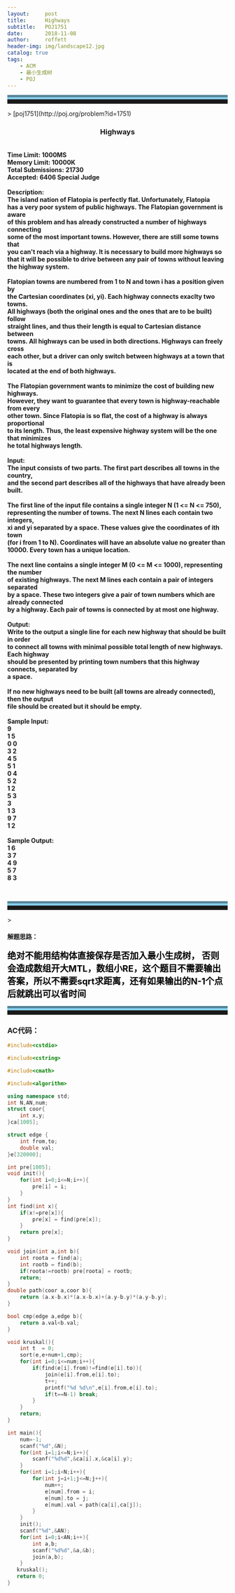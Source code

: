 ```yaml
---
layout:     post
title:      Highways
subtitle:   POJ1751
date:       2018-11-08
author:     roffett
header-img: img/landscape12.jpg
catalog: true
tags:
    - ACM
    - 最小生成树
    - POJ
---
```


<hr style="height:10px;border:none;border-top:10px groove skyblue;" />>
[poj1751](http://poj.org/problem?id=1751)

<div style="font-weight:bold;">
<h3 align="center">Highways</h3><br />
Time Limit: 1000MS<br />
Memory Limit: 10000K<br />
Total Submissions: 21730<br />
Accepted: 6406	Special Judge<br />
<br />
Description:<br />
The island nation of Flatopia is perfectly flat. Unfortunately, Flatopia <br />
has a very poor system of public highways. The Flatopian government is aware <br />
of this problem and has already constructed a number of highways connecting <br />
some of the most important towns. However, there are still some towns that<br />
you can't reach via a highway. It is necessary to build more highways so <br />
that it will be possible to drive between any pair of towns without leaving <br />
the highway system. <br />
<br />
Flatopian towns are numbered from 1 to N and town i has a position given by <br />
the Cartesian coordinates (xi, yi). Each highway connects exaclty two towns.<br />
All highways (both the original ones and the ones that are to be built) follow <br />
straight lines, and thus their length is equal to Cartesian distance between <br />
towns. All highways can be used in both directions. Highways can freely cross <br />
each other, but a driver can only switch between highways at a town that is<br />
located at the end of both highways. <br />
<br />
The Flatopian government wants to minimize the cost of building new highways. <br />
However, they want to guarantee that every town is highway-reachable from every <br />
other town. Since Flatopia is so flat, the cost of a highway is always proportional<br />
to its length. Thus, the least expensive highway system will be the one that minimizes <br />
he total highways length. <br />
<br />
Input:<br />
The input consists of two parts. The first part describes all towns in the country,<br />
and the second part describes all of the highways that have already been built. <br />
<br />
The first line of the input file contains a single integer N (1 <= N <= 750), <br />
representing the number of towns. The next N lines each contain two integers,<br />
xi and yi separated by a space. These values give the coordinates of ith town<br />
(for i from 1 to N). Coordinates will have an absolute value no greater than <br />
10000. Every town has a unique location. <br />
<br />
The next line contains a single integer M (0 <= M <= 1000), representing the number<br />
of existing highways. The next M lines each contain a pair of integers separated <br />
by a space. These two integers give a pair of town numbers which are already connected<br />
by a highway. Each pair of towns is connected by at most one highway. <br />
<br />
Output:<br />
Write to the output a single line for each new highway that should be built in order <br />
to connect all towns with minimal possible total length of new highways. Each highway <br />
should be presented by printing town numbers that this highway connects, separated by <br />
a space. <br />
<br />
If no new highways need to be built (all towns are already connected), then the output <br />
file should be created but it should be empty. <br />
<br />
Sample Input:<br />
9<br />
1 5<br />
0 0 <br />
3 2<br />
4 5<br />
5 1<br />
0 4<br />
5 2<br />
1 2<br />
5 3<br />
3<br />
1 3<br />
9 7<br />
1 2<br />
<br />
Sample Output:<br />
1 6<br />
3 7<br />
4 9<br />
5 7<br />
8 3<br />

<br /></div>

<hr style="height:10px;border:none;border-top:10px groove skyblue;" />>

#### 解题思路：  

<div style = "font-size:20px;font-weight:bold;color:black;">
绝对不能用结构体直接保存是否加入最小生成树，
否则会造成数组开大MTL，数组小RE，这个题目不需要输出答案，所以不需要sqrt求距离，还有如果输出的N-1个点后就跳出可以省时间
<br />
</div>

<hr style="height:10px;border:none;border-top:10px groove skyblue;" />

### AC代码：
```c++
#include<cstdio>  

#include<cstring>  

#include<cmath>  

#include<algorithm>  

using namespace std;
int N,AN,num;
struct coor{
    int x,y;
}ca[1005];

struct edge {
    int from,to;
    double val;
}e[320000];

int pre[1005];
void init(){
    for(int i=0;i<=N;i++){
        pre[i] = i;
    }
}
int find(int x){
    if(x!=pre[x]){
        pre[x] = find(pre[x]);
    }
    return pre[x];
}

void join(int a,int b){
    int roota = find(a);
    int rootb = find(b);
    if(roota!=rootb) pre[roota] = rootb;
    return;
}
double path(coor a,coor b){
    return (a.x-b.x)*(a.x-b.x)+(a.y-b.y)*(a.y-b.y);
}

bool cmp(edge a,edge b){
    return a.val<b.val;
}

void kruskal(){
    int t  = 0;
    sort(e,e+num+1,cmp);
    for(int i=0;i<=num;i++){
        if(find(e[i].from)!=find(e[i].to)){
            join(e[i].from,e[i].to);
            t++;
            printf("%d %d\n",e[i].from,e[i].to);
            if(t==N-1) break;
        }
    }
    return;
}

int main(){
    num=-1;
    scanf("%d",&N);
    for(int i=1;i<=N;i++){
        scanf("%d%d",&ca[i].x,&ca[i].y);
    }
    for(int i=1;i<N;i++){
        for(int j=i+1;j<=N;j++){
            num++;
            e[num].from = i;
            e[num].to = j;
            e[num].val = path(ca[i],ca[j]);
        }
    }
    init();
    scanf("%d",&AN);
    for(int i=0;i<AN;i++){
        int a,b;
        scanf("%d%d",&a,&b);
        join(a,b);
    }
   kruskal();
   return 0;
}
```